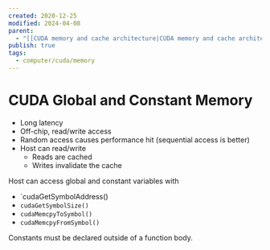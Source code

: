 ```yaml
---
created: 2020-12-25
modified: 2024-04-08
parent:
  - "[[CUDA memory and cache architecture|CUDA memory and cache architecture]]"
publish: true
tags:
  - computer/cuda/memory
---
```


# CUDA Global and Constant Memory

- Long latency
- Off-chip, read/write access
- Random access causes performance hit (sequential access is better)
- Host can read/write
  - Reads are cached
  - Writes invalidate the cache

Host can access global and constant variables with
- `cudaGetSymbolAddress()
- `cudaGetSymbolSize()`
- `cudaMemcpyToSymbol()`
- `cudaMemcpyFromSymbol()`

Constants must be declared outside of a function body.